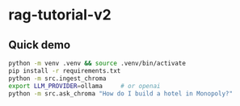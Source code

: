 # rag-tutorial-v2

## Quick demo
```bash
python -m venv .venv && source .venv/bin/activate
pip install -r requirements.txt
python -m src.ingest_chroma
export LLM_PROVIDER=ollama     # or openai
python -m src.ask_chroma "How do I build a hotel in Monopoly?"
```
